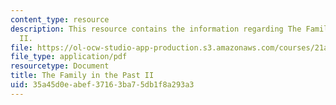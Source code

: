 ```yaml
---
content_type: resource
description: This resource contains the information regarding The Family in the Past
  II.
file: https://ol-ocw-studio-app-production.s3.amazonaws.com/courses/21a-230j-the-contemporary-american-family-spring-2004/35a45d0eabef37163ba75db1f8a293a3_MIT21A_230JS04_familypast2.pdf
file_type: application/pdf
resourcetype: Document
title: The Family in the Past II
uid: 35a45d0e-abef-3716-3ba7-5db1f8a293a3
---
```

